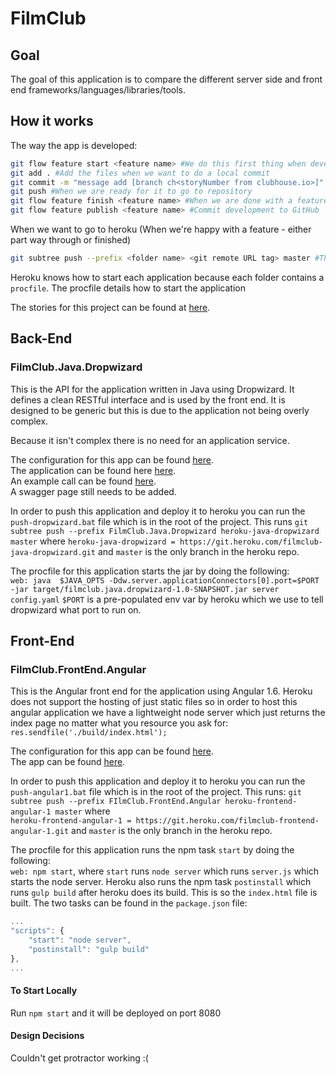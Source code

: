 # FilmClub

## Goal
The goal of this application is to compare the different server side and front end frameworks/languages/libraries/tools.

## How it works
The way the app is developed:
```bash
git flow feature start <feature name> #We do this first thing when developing a new feature, this will create a new branch
git add . #Add the files when we want to do a local commit
git commit -m "message add [branch ch<storyNumber from clubhouse.io>]" #This will commit the ticket locally and will associate it with the clubhouse ticket
git push #When we are ready for it to go to repository
git flow feature finish <feature name> #When we are done with a feature we merge it back into development
git flow feature publish <feature name> #Commit development to GitHub
```
When we want to go to heroku (When we're happy with a feature - either part way through or finished)
```bash
git subtree push --prefix <folder name> <git remote URL tag> master #This pushes a subtree (so just a sub-folder <folder_name>, not the whole repo as this contains multiple apps, to the master branch of the heroku remote URL tag)
```
Heroku knows how to start each application because each folder contains a `procfile`.
The procfile details how to start the application

The stories for this project can be found at [here](https://app.clubhouse.io/zinbo/stories/workspace/2/everything).

## Back-End

### FilmClub.Java.Dropwizard
This is the API for the application written in Java using Dropwizard. It defines a clean RESTful interface and is used by the front end. It is designed to be generic but this is due to the application not being overly complex.

Because it isn't complex there is no need for an application service.

The configuration for this app can be found [here](https://dashboard.heroku.com/apps/filmclub-java-dropwizard).  
The application can be found here [here](https://filmclub-java-dropwizard.herokuapp.com).  
An example call can be found [here](https://filmclub-java-dropwizard.herokuapp.com/person/1).  
A swagger page still needs to be added. 

In order to push this application and deploy it to heroku you can run the `push-dropwizard.bat` file which is in the root of the project. This runs
`git subtree push --prefix FilmClub.Java.Dropwizard heroku-java-dropwizard master` where 
`heroku-java-dropwizard = https://git.heroku.com/filmclub-java-dropwizard.git` and `master` is the only branch in the heroku repo.

The procfile for this application starts the jar by doing the following:   
`web: java  $JAVA_OPTS -Ddw.server.applicationConnectors[0].port=$PORT -jar target/filmclub.java.dropwizard-1.0-SNAPSHOT.jar server config.yaml`
`$PORT` is a pre-populated env var by heroku which we use to tell dropwizard what port to run on.

## Front-End

### FilmClub.FrontEnd.Angular
This is the Angular front end for the application using Angular 1.6. Heroku does not support the hosting of just static files so in order to host this angular application we have a lightweight node server which just returns the index page no matter what you resource you ask for:
`res.sendfile('./build/index.html');`

The configuration for this app can be found [here](https://dashboard.heroku.com/apps/filmclub-frontend-angular-1).   
The app can be found [here](https://filmclub-frontend-angular-1.herokuapp.com/).

In order to push this application and deploy it to heroku you can run the `push-angular1.bat` file which is in the root of the project. This runs:
`git subtree push --prefix FIlmClub.FrontEnd.Angular heroku-frontend-angular-1 master` where    
`heroku-frontend-angular-1 = https://git.heroku.com/filmclub-frontend-angular-1.git` and `master` is the only branch in the heroku repo.

The procfile for this application runs the npm task `start` by doing the following:   
`web: npm start`, where `start` runs `node server` which runs `server.js` which starts the node server.  Heroku also runs the npm task `postinstall` which runs `gulp build` after heroku does its build. 
This is so the `index.html` file is built. The two tasks can be found in the `package.json` file:

```javascript
...
"scripts": {
    "start": "node server",
    "postinstall": "gulp build"
},
...
```
#### To Start Locally
Run `npm start` and it will be deployed on port 8080

#### Design Decisions
Couldn't get protractor working :(
